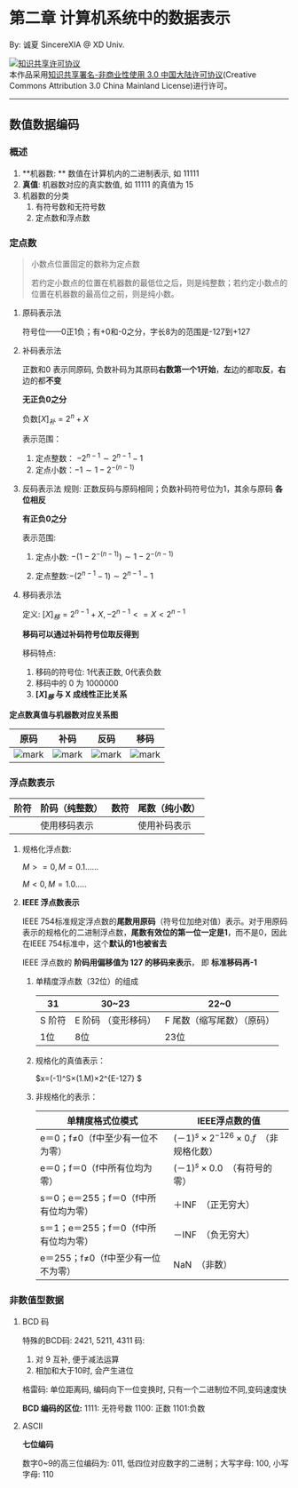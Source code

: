 # 第二章 计算机系统中的数据表示

By: 诚夏 SincereXIA @ XD Univ.

<a rel="license" href="http://creativecommons.org/licenses/by-nc/3.0/cn/"><img alt="知识共享许可协议" style="border-width:0" src="https://i.creativecommons.org/l/by-nc/3.0/cn/88x31.png" /></a><br />本作品采用<a rel="license" href="http://creativecommons.org/licenses/by-nc/3.0/cn/">知识共享署名-非商业性使用 3.0 中国大陆许可协议</a>(Creative Commons Attribution 3.0 China Mainland License)进行许可。

------



## 数值数据编码

### 概述

1. **机器数: ** 数值在计算机内的二进制表示, 如 11111
2. **真值**: 机器数对应的真实数值, 如 11111 的真值为 15
3. 机器数的分类
   1. 有符号数和无符号数
   2. 定点数和浮点数

### 定点数

> 小数点位置固定的数称为定点数 
>
> 若约定小数点的位置在机器数的最低位之后，则是纯整数；若约定小数点的位置在机器数的最高位之前，则是纯小数。 

1. 原码表示法

   符号位——0正1负；有+0和-0之分，字长8为的范围是-127到+127 

2. 补码表示法

   正数和0 表示同原码, 负数补码为其原码**右数第一个1开始**，**左**边的都取**反**，**右**边的都**不变**

   **无正负0之分**

   负数$[X]_补= 2^n+X$

   表示范围：

   1. 定点整数： $-2^{n-1}\sim2^{n-1}-1$
   2. 定点小数：$-1\sim1-2^{-(n-1)}$

3. 反码表示法
   规则: 正数反码与原码相同；负数补码符号位为1，其余与原码 **各位相反**

   **有正负0之分**

   表示范围:

   1. 定点小数: $-(1-2^{-(n-1)})\sim1-2^{-(n-1)}$

   2. 定点整数:$-(2^{n-1}-1)\sim2^{n-1}-1$

4. 移码表示法

   定义: $[X]_移 = 2^{n-1}+X ,  -2^{n-1}<=X<2^{n-1}$

   **移码可以通过补码符号位取反得到**

   移码特点:

   1. 移码的符号位: 1代表正数, 0代表负数
   2. 移码中的 0 为 1000000
   3. **$[X]_移$ 与 X 成线性正比关系**

**定点数真值与机器数对应关系图**

| 原码                                                         | 补码                                                         | 反码                                                         | 移码                                                         |
| ------------------------------------------------------------ | ------------------------------------------------------------ | ------------------------------------------------------------ | ------------------------------------------------------------ |
| ![mark](http://media.sumblog.cn/blog/180506/5HlGbD8d0D.png?imageslim) | ![mark](http://media.sumblog.cn/blog/180506/IahBl3l7g7.png?imageslim) | ![mark](http://media.sumblog.cn/blog/180506/50fI14h7f7.png?imageslim) | ![mark](http://media.sumblog.cn/blog/180506/c8b67FAD07.png?imageslim) |



### 浮点数表示

| 阶符 | 阶码（纯整数） | 数符 | 尾数（纯小数） |
| ---- | -------------- | ---- | -------------- |
|      | 使用移码表示   |      | 使用补码表示   |

1. 规格化浮点数:

   $M>=0, M=0.1......$

   $M<0, M=1.0.....$       

2. **IEEE 浮点数表示**

   IEEE 754标准规定浮点数的**尾数用原码**（符号位加绝对值）表示。对于用原码表示的规格化的二进制浮点数，**尾数有效位的第一位一定是1**，而不是0，因此在IEEE 754标准中，这个**默认的1也被省去**

   IEEE 浮点数的 **阶码用偏移值为 127 的移码来表示**， 即 **标准移码再-1**

   1. 单精度浮点数（32位）的组成

      | 31     | 30~23               | 22~0                       |
      | ------ | ------------------- | -------------------------- |
      | S 阶符 | E 阶码 （变形移码） | F 尾数（缩写尾数）（原码） |
      | 1位    | 8位                 | 23位                       |

   2. 规格化的真值表示：

      $x=(-1)^S×(1.M)×2^{E-127} $

   3. 非规格化的表示：

      | 单精度格式位模式                      | IEEE浮点数的值                         |
      | ------------------------------------- | -------------------------------------- |
      | e＝0；f≠0（f中至少有一位不为零）      | $(－1)^s×2^{-126}×0.f$  （非规格化数） |
      | e＝0；f＝0（f中所有位均为零）         | $(－1)^s×0.0$  （有符号的零）          |
      | s＝0；e＝255；f＝0（f中所有位均为零） | ＋INF  （正无穷大）                    |
      | s＝1；e＝255；f＝0（f中所有位均为零） | －INF  （负无穷大）                    |
      | e＝255；f≠0（f中至少有一位不为零）    | NaN  （非数）                          |

### 非数值型数据

1. BCD 码

   特殊的BCD码: 2421, 5211, 4311 码:

   1. 对 9 互补, 便于减法运算
   2. 相加和大于10时, 会产生进位

   格雷码: 单位距离码, 编码向下一位变换时, 只有一个二进制位不同,变码速度快

   **BCD 编码的区位:** 1111: 无符号数   1100: 正数    1101:负数

2. ASCII 

   **七位编码**

   数字0~9的高三位编码为: 011, 低四位对应数字的二进制；大写字母: 100, 小写字母: 110



